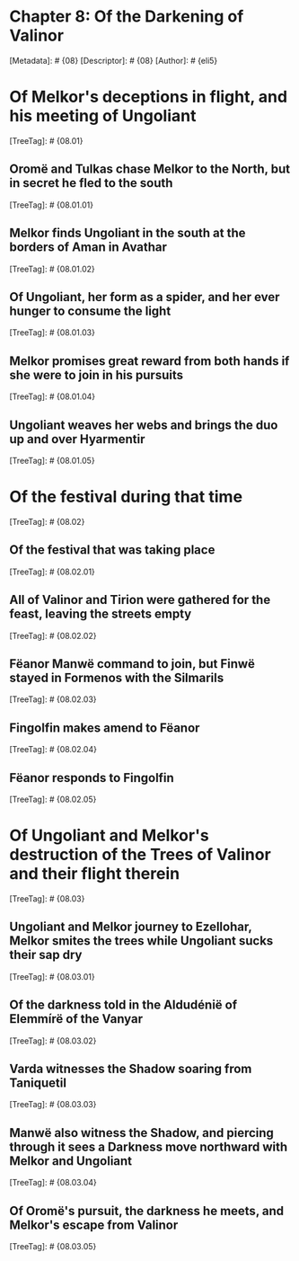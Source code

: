 # Chapter 8: Of the Darkening of Valinor
[Metadata]: # {08}
[Descriptor]: # {08}
[Author]: # {eli5}
#  Of Melkor's deceptions in flight, and his meeting of Ungoliant
[TreeTag]: # {08.01}
##  Oromë and Tulkas chase Melkor to the North, but in secret he fled to the south
[TreeTag]: # {08.01.01}
##  Melkor finds Ungoliant in the south at the borders of Aman in Avathar
[TreeTag]: # {08.01.02}
##  Of Ungoliant, her form as a spider, and her ever hunger to consume the light
[TreeTag]: # {08.01.03}
##  Melkor promises great reward from both hands if she were to join in his pursuits
[TreeTag]: # {08.01.04}
##  Ungoliant weaves her webs and brings the duo up and over Hyarmentir
[TreeTag]: # {08.01.05}
#  Of the festival during that time
[TreeTag]: # {08.02}
##  Of the festival that was taking place
[TreeTag]: # {08.02.01}
##  All of Valinor and Tirion were gathered for the feast, leaving the streets empty
[TreeTag]: # {08.02.02}
##  Fëanor Manwë command to join, but Finwë stayed in Formenos with the Silmarils
[TreeTag]: # {08.02.03}
##  Fingolfin makes amend to Fëanor
[TreeTag]: # {08.02.04}
##  Fëanor responds to Fingolfin
[TreeTag]: # {08.02.05}
#  Of Ungoliant and Melkor's destruction of the Trees of Valinor and their flight therein
[TreeTag]: # {08.03}
##  Ungoliant and Melkor journey to Ezellohar, Melkor smites the trees while Ungoliant sucks their sap dry
[TreeTag]: # {08.03.01}
##  Of the darkness told in the Aldudénië of Elemmírë of the Vanyar
[TreeTag]: # {08.03.02}
##  Varda witnesses the Shadow soaring from Taniquetil
[TreeTag]: # {08.03.03}
##  Manwë also witness the Shadow, and piercing through it sees a Darkness move northward with Melkor and Ungoliant
[TreeTag]: # {08.03.04}
##  Of Oromë's pursuit, the darkness he meets, and Melkor's escape from Valinor
[TreeTag]: # {08.03.05}
